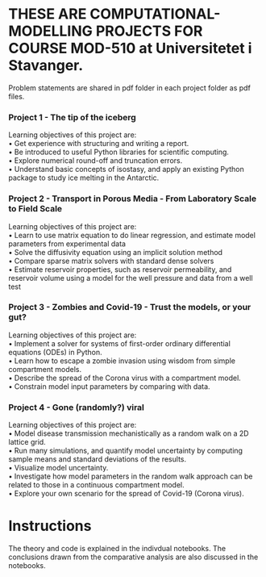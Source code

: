 # THESE ARE COMPUTATIONAL-MODELLING PROJECTS FOR COURSE MOD-510 at Universitetet i Stavanger.
Problem statements are shared in pdf folder in each project folder as pdf files.

### Project 1 - The tip of the iceberg
Learning objectives of this project are:<br>
• Get experience with structuring and writing a report.<br>
• Be introduced to useful Python libraries for scientific computing.<br>
• Explore numerical round-off and truncation errors.<br>
• Understand basic concepts of isostasy, and apply an existing Python package to study ice melting in the Antarctic.<br>

### Project 2 - Transport in Porous Media - From Laboratory Scale to Field Scale <br>
Learning objectives of this project are:<br>
• Learn to use matrix equation to do linear regression, and estimate model parameters from experimental data <br>
• Solve the diffusivity equation using an implicit solution method<br>
• Compare sparse matrix solvers with standard dense solvers<br>
• Estimate reservoir properties, such as reservoir permeability, and reservoir volume using a model for the well pressure and data from a well test<br>

### Project 3 - Zombies and Covid-19 - Trust the models, or your gut?<br>
Learning objectives of this project are:<br>
• Implement a solver for systems of first-order ordinary differential equations (ODEs) in Python.<br>
• Learn how to escape a zombie invasion using wisdom from simple compartment models.<br>
• Describe the spread of the Corona virus with a compartment model.<br>
• Constrain model input parameters by comparing with data.<br>

### Project 4 - Gone (randomly?) viral<br>
Learning objectives of this project are:<br>
• Model disease transmission mechanistically as a random walk on a 2D lattice grid.<br>
• Run many simulations, and quantify model uncertainty by computing sample means and standard deviations of the results.<br>
• Visualize model uncertainty.<br>
• Investigate how model parameters in the random walk approach can be related to those in a continuous compartment model.<br>
• Explore your own scenario for the spread of Covid-19 (Corona virus).<br>

# Instructions
The theory and code is explained in the indivdual notebooks. The conclusions drawn from the comparative analysis are also discussed in the notebooks.   
